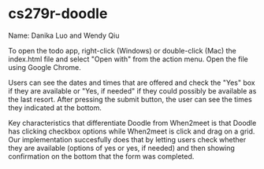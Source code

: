 # cs279r-doodle

Name: Danika Luo and Wendy Qiu 

To open the todo app, right-click (Windows) or double-click (Mac) the index.html file and select "Open with" from the action menu. Open the file using Google Chrome.

Users can see the dates and times that are offered and check the "Yes" box if they are available or "Yes, if needed" if they could possibly be available as the last resort. After pressing the submit button, the user can see the times they indicated at the bottom.

Key characteristics that differentiate Doodle from When2meet is that Doodle has clicking checkbox options while When2meet is click and drag on a grid. Our implementation succesfully does that by letting users check whether they are available (options of yes or yes, if needed) and then showing confirmation on the bottom that the form was completed. 
